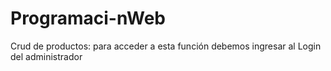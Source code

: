 # Programaci-nWeb

Crud de productos: para acceder a esta función debemos ingresar al Login del administrador 
